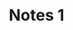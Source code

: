 ---
title: Notes 1

notes:
  - note: "Note 1"
    num: 1
    videoTS: 4
    audioTS: 7
    content: |
      Text here...
---